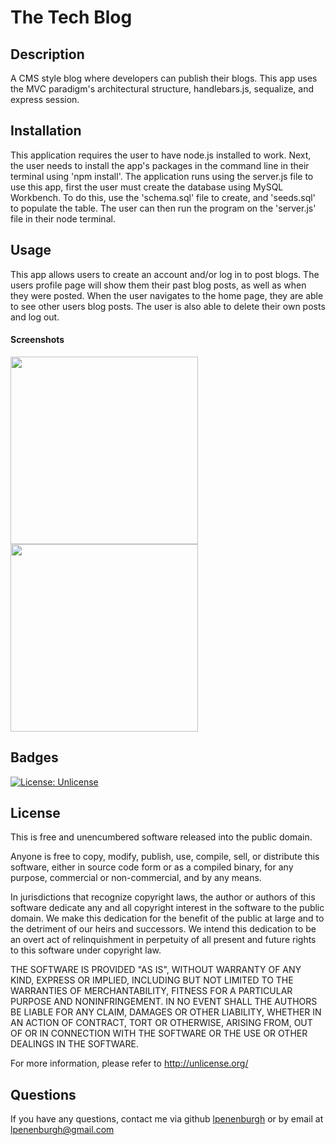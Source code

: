 # The Tech Blog


## Description
A CMS style blog where developers can publish their blogs. This app uses the MVC paradigm's architectural structure, handlebars.js, sequalize, and express session.

## Installation
This application requires the user to have node.js installed to work. Next, the user needs to install the app's packages in the command line in their terminal using 'npm install'. The application runs using the server.js file to use this app, first the user must create  the database using MySQL Workbench. To do this, use the 'schema.sql' file to create, and 'seeds.sql' to populate the table. The user can then run the program on the 'server.js' file in their node terminal.

## Usage
This app allows users to create an account and/or log in to post blogs. The users profile page will show them their past blog posts, as well as when they were posted. When the user navigates to the home page, they are able to see other users blog posts. The user is also able to delete their own posts and log out.

#### Screenshots
<img src="https://i.imgur.com/x2JPLOh.png" width="300">
<br>
<img src="https://i.imgur.com/JUpWfbu.png" width="300"> 



## Badges
[![License: Unlicense](https://img.shields.io/badge/license-Unlicense-blue.svg)](http://unlicense.org/)


## License
This is free and unencumbered software released into the public domain.

Anyone is free to copy, modify, publish, use, compile, sell, or
distribute this software, either in source code form or as a compiled
binary, for any purpose, commercial or non-commercial, and by any
means.

In jurisdictions that recognize copyright laws, the author or authors
of this software dedicate any and all copyright interest in the
software to the public domain. We make this dedication for the benefit
of the public at large and to the detriment of our heirs and
successors. We intend this dedication to be an overt act of
relinquishment in perpetuity of all present and future rights to this
software under copyright law.

THE SOFTWARE IS PROVIDED "AS IS", WITHOUT WARRANTY OF ANY KIND,
EXPRESS OR IMPLIED, INCLUDING BUT NOT LIMITED TO THE WARRANTIES OF
MERCHANTABILITY, FITNESS FOR A PARTICULAR PURPOSE AND NONINFRINGEMENT.
IN NO EVENT SHALL THE AUTHORS BE LIABLE FOR ANY CLAIM, DAMAGES OR
OTHER LIABILITY, WHETHER IN AN ACTION OF CONTRACT, TORT OR OTHERWISE,
ARISING FROM, OUT OF OR IN CONNECTION WITH THE SOFTWARE OR THE USE OR
OTHER DEALINGS IN THE SOFTWARE.

For more information, please refer to <http://unlicense.org/>

## Questions
If you have any questions, contact me via github <a href="https://github.com/lpenenburgh">lpenenburgh</a> or by email at lpenenburgh@gmail.com